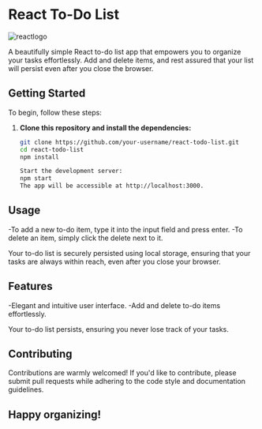 # React To-Do List

![reactlogo](https://github.com/pranjal-yadav05/To-Do/assets/126938164/a218dcc4-f44d-41e0-b1f7-de6db4f38d0c)

A beautifully simple React to-do list app that empowers you to organize your tasks effortlessly. Add and delete items, and rest assured that your list will persist even after you close the browser.

## Getting Started

To begin, follow these steps:

1. **Clone this repository and install the dependencies:**

   ```sh
   git clone https://github.com/your-username/react-todo-list.git
   cd react-todo-list
   npm install

   Start the development server:
   npm start
   The app will be accessible at http://localhost:3000.

## Usage
   
   -To add a new to-do item, type it into the input field and press enter.
   -To delete an item, simply click the delete next to it.
   
   Your to-do list is securely persisted using local storage, ensuring that your tasks are always within reach, even after you close your browser.

## Features
   
   -Elegant and intuitive user interface.
   -Add and delete to-do items effortlessly.
  
   Your to-do list persists, ensuring you never lose track of your tasks.
## Contributing
   
   Contributions are warmly welcomed! If you'd like to contribute, please submit pull requests while adhering to the code style and documentation guidelines.

## Happy organizing!


